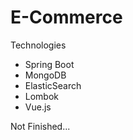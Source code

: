 # E-Commerce


Technologies
* Spring Boot
* MongoDB
* ElasticSearch
* Lombok
* Vue.js

Not Finished...
